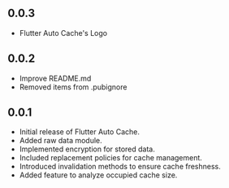 ## 0.0.3

- Flutter Auto Cache's Logo

## 0.0.2

- Improve README.md
- Removed items from .pubignore

## 0.0.1

- Initial release of Flutter Auto Cache.
- Added raw data module.
- Implemented encryption for stored data.
- Included replacement policies for cache management.
- Introduced invalidation methods to ensure cache freshness.
- Added feature to analyze occupied cache size.
